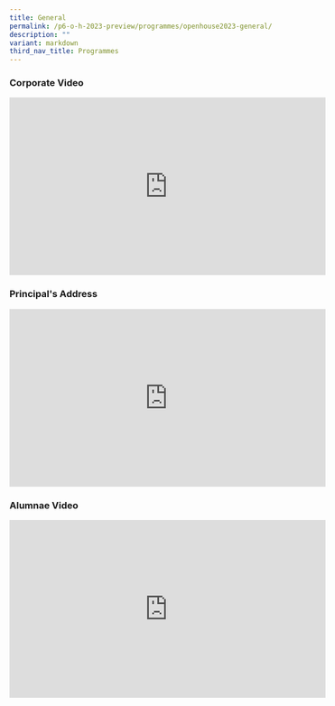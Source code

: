 ```yaml
---
title: General
permalink: /p6-o-h-2023-preview/programmes/openhouse2023-general/
description: ""
variant: markdown
third_nav_title: Programmes
---
```

### Corporate Video
<iframe allowfullscreen="" allow="accelerometer; autoplay; clipboard-write; encrypted-media; gyroscope; picture-in-picture; web-share" frameborder="0" title="YouTube video player" src="https://www.youtube.com/embed/o8fLy0ueiE4?si=OWe1Iq_t5qoqegJ-" height="315" width="560"></iframe>


### Principal's Address
<iframe allowfullscreen="" allow="accelerometer; autoplay; clipboard-write; encrypted-media; gyroscope; picture-in-picture; web-share" frameborder="0" title="YouTube video player" src="https://www.youtube-nocookie.com/embed/VzjQzbWQd8s?si=ZW1j0R-2vpTjSLSH" height="315" width="560"></iframe>


### Alumnae Video
<iframe allowfullscreen="" allow="accelerometer; autoplay; clipboard-write; encrypted-media; gyroscope; picture-in-picture; web-share" frameborder="0" title="YouTube video player" src="https://www.youtube-nocookie.com/embed/6J3BL3dZeCI?si=7Sdp8Sanye0ItujD" height="315" width="560"></iframe>